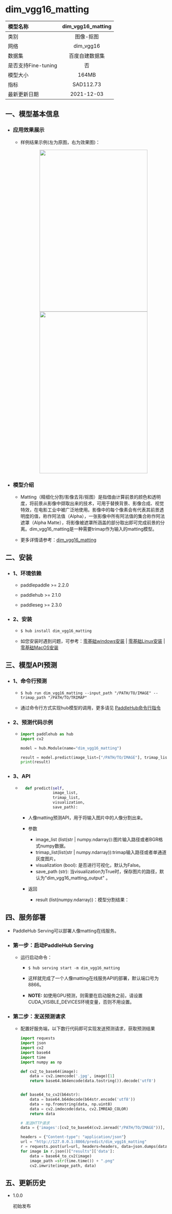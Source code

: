 # dim_vgg16_matting

|模型名称|dim_vgg16_matting|
| :--- | :---: | 
|类别|图像-抠图|
|网络|dim_vgg16|
|数据集|百度自建数据集|
|是否支持Fine-tuning|否|
|模型大小|164MB|
|指标|SAD112.73|
|最新更新日期|2021-12-03|


## 一、模型基本信息

- ### 应用效果展示

  - 样例结果示例(左为原图，右为效果图)：
    <p align="center">
    <img src="https://user-images.githubusercontent.com/35907364/144574288-28671577-8d5d-4b20-adb9-fe737015c841.jpg" width = "337" height = "505" hspace='10' /> 
    <img src="https://user-images.githubusercontent.com/35907364/144779164-47146d3a-58c9-4a38-b968-3530aa9a0137.png" width = "337" height = "505" hspace='10'/> 
    </p>

- ### 模型介绍

  - Matting（精细化分割/影像去背/抠图）是指借由计算前景的颜色和透明度，将前景从影像中撷取出来的技术，可用于替换背景、影像合成、视觉特效，在电影工业中被广泛地使用。影像中的每个像素会有代表其前景透明度的值，称作阿法值（Alpha），一张影像中所有阿法值的集合称作阿法遮罩（Alpha Matte），将影像被遮罩所涵盖的部分取出即可完成前景的分离。dim_vgg16_matting是一种需要trimap作为输入的matting模型。


  
  - 更多详情请参考：[dim_vgg16_matting](https://github.com/PaddlePaddle/PaddleSeg/tree/release/2.3/contrib/Matting)
  

## 二、安装

- ### 1、环境依赖

    - paddlepaddle >= 2.2.0

    - paddlehub >= 2.1.0

    - paddleseg >= 2.3.0


- ### 2、安装

    - ```shell
      $ hub install dim_vgg16_matting
      ```
      
    - 如您安装时遇到问题，可参考：[零基础windows安装](../../../../docs/docs_ch/get_start/windows_quickstart.md)
      | [零基础Linux安装](../../../../docs/docs_ch/get_start/linux_quickstart.md) | [零基础MacOS安装](../../../../docs/docs_ch/get_start/mac_quickstart.md)

    
## 三、模型API预测

- ### 1、命令行预测

  - ```shell
    $ hub run dim_vgg16_matting --input_path "/PATH/TO/IMAGE" --trimap_path "/PATH/TO/TRIMAP"
    ```
    
  - 通过命令行方式实现hub模型的调用，更多请见 [PaddleHub命令行指令](../../../../docs/docs_ch/tutorial/cmd_usage.rst)

- ### 2、预测代码示例

    - ```python
      import paddlehub as hub
      import cv2

      model = hub.Module(name="dim_vgg16_matting")

      result = model.predict(image_list=["/PATH/TO/IMAGE"], trimap_list=["PATH/TO/TRIMAP"])
      print(result)
      ```
- ### 3、API

    - ```python
        def predict(self, 
                    image_list, 
                    trimap_list, 
                    visualization, 
                    save_path):
      ```

        - 人像matting预测API，用于将输入图片中的人像分割出来。

        - 参数

            - image_list (list(str | numpy.ndarray)):图片输入路径或者BGR格式numpy数据。
            - trimap_list(list(str | numpy.ndarray)):trimap输入路径或者单通道灰度图片。
            - visualization (bool): 是否进行可视化，默认为False。
            - save_path (str): 当visualization为True时，保存图片的路径，默认为"dim_vgg16_matting_output" 。

        - 返回

            - result (list(numpy.ndarray))：模型分割结果：

 
## 四、服务部署

- PaddleHub Serving可以部署人像matting在线服务。

- ### 第一步：启动PaddleHub Serving

  - 运行启动命令：

    - ```shell
      $ hub serving start -m dim_vgg16_matting
      ```

    - 这样就完成了一个人像matting在线服务API的部署，默认端口号为8866。

    - **NOTE:** 如使用GPU预测，则需要在启动服务之前，请设置CUDA\_VISIBLE\_DEVICES环境变量，否则不用设置。

- ### 第二步：发送预测请求

  - 配置好服务端，以下数行代码即可实现发送预测请求，获取预测结果

    ```python
    import requests
    import json
    import cv2
    import base64
    import time
    import numpy as np

    def cv2_to_base64(image):
        data = cv2.imencode('.jpg', image)[1]
        return base64.b64encode(data.tostring()).decode('utf8')


    def base64_to_cv2(b64str):
        data = base64.b64decode(b64str.encode('utf8'))
        data = np.fromstring(data, np.uint8)
        data = cv2.imdecode(data, cv2.IMREAD_COLOR)
        return data

    # 发送HTTP请求
    data = {'images':[cv2_to_base64(cv2.imread("/PATH/TO/IMAGE"))], 'trimaps':[cv2_to_base64(cv2.imread("/PATH/TO/TRIMAP"))]}

    headers = {"Content-type": "application/json"}
    url = "http://127.0.0.1:8866/predict/dim_vgg16_matting"
    r = requests.post(url=url, headers=headers, data=json.dumps(data))
    for image in r.json()["results"]['data']:
        data = base64_to_cv2(image)
        image_path =str(time.time()) + ".png"
        cv2.imwrite(image_path, data)
      ```

## 五、更新历史

* 1.0.0

  初始发布
